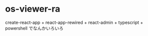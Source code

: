 # os-viewer-ra
create-react-app + react-app-rewired + react-admin + typescript + powershell でなんかいろいろ
